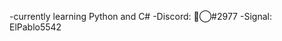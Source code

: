 -currently learning Python and C# 
-Discord: ⃟⃝#2977 
-Signal: ElPablo5542 


<!---
elpablo5542/elpablo5542 is a ✨ special ✨ repository because its `README.md` (this file) appears on your GitHub profile.
You can click the Preview link to take a look at your changes.
--->
